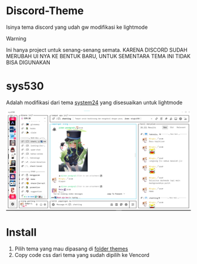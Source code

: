 # Discord-Theme
Isinya tema discord yang udah gw modifikasi ke lightmode
> [!WARNING]  
> Ini hanya project untuk senang-senang semata.
> KARENA DISCORD SUDAH MERUBAH UI NYA KE BENTUK BARU, UNTUK SEMENTARA TEMA INI TIDAK BISA DIGUNAKAN

# sys530
Adalah modifikasi dari tema [system24](https://github.com/refact0r/system24) yang disesuaikan untuk lightmode

![screenshot](/assets/sys530.png)

# Install
1. Pilih tema yang mau dipasang di [folder themes](https://github.com/Wingky530/Discord-Theme/tree/main/Themes)
2. Copy code css dari tema yang sudah dipilih ke Vencord
